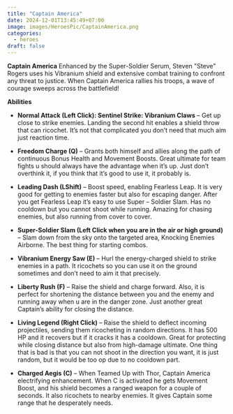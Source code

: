 ```yaml
---
title: "Captain America"
date: 2024-12-01T13:45:49+07:00
image: images/HeroesPic/CaptainAmerica.png
categories:
  - heroes
draft: false
---
```


**Captain America** Enhanced by the Super-Soldier Serum, Steven "Steve" Rogers uses his Vibranium shield and extensive combat training to confront any threat to justice. When Captain America rallies his troops, a wave of courage sweeps across the battlefield!

**Abilities** 

- **Normal Attack (Left Click): Sentinel Strike: Vibranium Claws** – Get up close to strike enemies. Landing the second hit enables a shield throw that can ricochet. It’s not that complicated you don’t need that much aim just reaction time.

- **Freedom Charge (Q)** – Grants both himself and allies along the path of continuous Bonus Health and Movement Boosts. Great ultimate for team fights u should always have the advantage when it’s up. Just don’t overthink it, if you think that it’s good to use it, it probably is.

- **Leading Dash (LShift)** – Boost speed, enabling Fearless Leap. It is very good for getting to enemies faster but also for escaping danger. After you get Fearless Leap it’s easy to use Super – Soldier Slam. Has no cooldown but you cannot shoot while running. Amazing for chasing enemies, but also running from cover to cover.

- **Super-Soldier Slam (Left Click when you are in the air or high ground)** – Slam down from the sky onto the targeted area, Knocking Enemies Airborne. The best thing for starting combos.

- **Vibranium Energy Saw (E)** – Hurl the energy-charged shield to strike enemies in a path. It ricochets so you can use it on the ground sometimes and don’t need to aim it that precisely.

- **Liberty Rush (F)** – Raise the shield and charge forward. Also, it is perfect for shortening the distance between you and the enemy and running away when u are in the danger zone. Just another great Captain’s ability for closing the distance.

- **Living Legend (Right Click)** – Raise the shield to deflect incoming projectiles, sending them ricocheting in random directions. It has 500 HP and it recovers but if it cracks it has a cooldown. Great for protecting while closing distance but also from high-damage ultimate. One thing that is bad is that you can not shoot in the direction you want, it is just random, but it would be too op due to no cooldown part.

- **Charged Aegis (C)** – When Teamed Up with Thor, Captain America electrifying enhancement. When C is activated he gets Movement Boost, and his shield becomes a ranged weapon for a couple of seconds.  It also ricochets to nearby enemies. It gives Captain some range that he desperately needs.